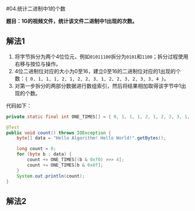 #04.统计二进制中1的个数

**题目：1G的视频文件，统计该文件二进制中1出现的次数。**

## 解法1

1. 将字节拆分为两个4位位元，例如`01011100`拆分为`0101`和`1100`；拆分过程使用右移与按位与操作。
2. 4位二进制位对应的大小为0至16，建立0至16的二进制位对应的1出现的个数：`{ 0, 1, 1, 1, 2, 1, 2, 2, 3, 1, 2, 2, 3, 2, 3, 3, 4 }`。
3. 对第一步拆分的两部分数据进行数组索引，然后将结果相加取得该字节中1出现的个数。

代码如下：
```Java
private static final int ONE_TIMES[] = { 0, 1, 1, 1, 2, 1, 2, 2, 3, 1, 2, 2, 3, 2, 3, 3, 4 };

@Test
public void count() throws IOException {
	byte[] data = "Hello Algorithm! Hello World!".getBytes();

	long count = 0;
	for (byte b : data) {
		count += ONE_TIMES[(b & 0xf0) >>> 4];
		count += ONE_TIMES[b & 0x0f];
	}
	System.out.println(count);
}
```

## 解法2